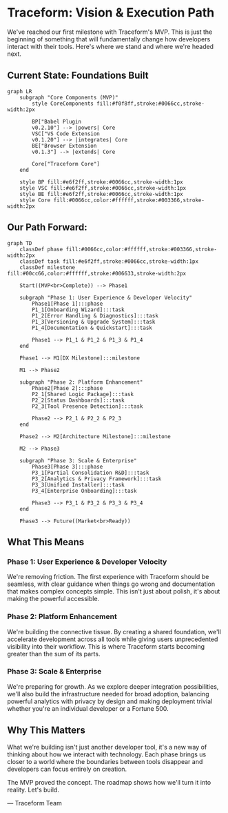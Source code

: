 # Traceform: Vision & Execution Path

We've reached our first milestone with Traceform's MVP. This is just the beginning of something that will fundamentally change how developers interact with their tools. Here's where we stand and where we're headed next.

## Current State: Foundations Built

```mermaid
graph LR
    subgraph "Core Components (MVP)"
        style CoreComponents fill:#f0f8ff,stroke:#0066cc,stroke-width:2px
        
        BP["Babel Plugin
        v0.2.10"] --> |powers| Core
        VSC["VS Code Extension 
        v0.1.20"] --> |integrates| Core
        BE["Browser Extension
        v0.1.3"] --> |extends| Core
        
        Core["Traceform Core"]
    end
    
    style BP fill:#e6f2ff,stroke:#0066cc,stroke-width:1px
    style VSC fill:#e6f2ff,stroke:#0066cc,stroke-width:1px
    style BE fill:#e6f2ff,stroke:#0066cc,stroke-width:1px
    style Core fill:#0066cc,color:#ffffff,stroke:#003366,stroke-width:2px
```

## Our Path Forward: 

```mermaid
graph TD
    classDef phase fill:#0066cc,color:#ffffff,stroke:#003366,stroke-width:2px
    classDef task fill:#e6f2ff,stroke:#0066cc,stroke-width:1px
    classDef milestone fill:#00cc66,color:#ffffff,stroke:#006633,stroke-width:2px
    
    Start((MVP<br>Complete)) --> Phase1
    
    subgraph "Phase 1: User Experience & Developer Velocity"
        Phase1[Phase 1]:::phase
        P1_1[Onboarding Wizard]:::task
        P1_2[Error Handling & Diagnostics]:::task
        P1_3[Versioning & Upgrade System]:::task
        P1_4[Documentation & Quickstart]:::task
        
        Phase1 --> P1_1 & P1_2 & P1_3 & P1_4
    end
    
    Phase1 --> M1[DX Milestone]:::milestone
    
    M1 --> Phase2
    
    subgraph "Phase 2: Platform Enhancement"
        Phase2[Phase 2]:::phase
        P2_1[Shared Logic Package]:::task
        P2_2[Status Dashboards]:::task
        P2_3[Tool Presence Detection]:::task
        
        Phase2 --> P2_1 & P2_2 & P2_3
    end
    
    Phase2 --> M2[Architecture Milestone]:::milestone
    
    M2 --> Phase3
    
    subgraph "Phase 3: Scale & Enterprise"
        Phase3[Phase 3]:::phase
        P3_1[Partial Consolidation R&D]:::task
        P3_2[Analytics & Privacy Framework]:::task
        P3_3[Unified Installer]:::task
        P3_4[Enterprise Onboarding]:::task
        
        Phase3 --> P3_1 & P3_2 & P3_3 & P3_4
    end
    
    Phase3 --> Future((Market<br>Ready))
```

## What This Means

### Phase 1: User Experience & Developer Velocity
We're removing friction. The first experience with Traceform should be seamless, with clear guidance when things go wrong and documentation that makes complex concepts simple. This isn't just about polish, it's about making the powerful accessible.

### Phase 2: Platform Enhancement
We're building the connective tissue. By creating a shared foundation, we'll accelerate development across all tools while giving users unprecedented visibility into their workflow. This is where Traceform starts becoming greater than the sum of its parts.

### Phase 3: Scale & Enterprise
We're preparing for growth. As we explore deeper integration possibilities, we'll also build the infrastructure needed for broad adoption, balancing powerful analytics with privacy by design and making deployment trivial whether you're an individual developer or a Fortune 500.

## Why This Matters

What we're building isn't just another developer tool, it's a new way of thinking about how we interact with technology. Each phase brings us closer to a world where the boundaries between tools disappear and developers can focus entirely on creation.

The MVP proved the concept. The roadmap shows how we'll turn it into reality. Let's build.

— Traceform Team
